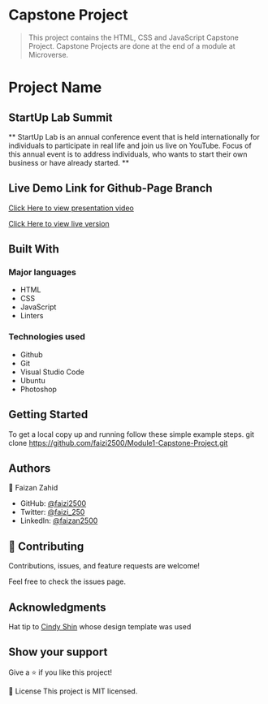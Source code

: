 # Capstone Project

> This project contains the HTML, CSS and JavaScript Capstone Project. Capstone Projects are done at the end of a module at Microverse.


# Project Name
## StartUp Lab Summit

** StartUp Lab is an annual conference event that is held internationally for individuals to participate in real life and join us live on YouTube. Focus of this annual event is to address individuals, who wants to start their own business or have already started. ** 

## Live Demo Link for Github-Page Branch

[Click Here to view presentation video](https://www.loom.com/share/44ab3ae3582e4eb6aa25ce0dfff240b5)

[Click Here to view live version](https://faizi2500.github.io/Module1-Capstone-Project/)
## Built With
### Major languages
- HTML
- CSS
- JavaScript
- Linters

### Technologies used
- Github
- Git
- Visual Studio Code
- Ubuntu
- Photoshop

## Getting Started
To get a local copy up and running follow these simple example steps.
git clone https://github.com/faizi2500/Module1-Capstone-Project.git


## Authors
👤 Faizan Zahid

- GitHub: [@faizi2500 ](https://github.com/faizi2500)
- Twitter: [@faizi_250 ](https://twitter.com/Faizy_250) 
- LinkedIn: [@faizan2500](www.linkedin.com/in/faizan2500)

## 🤝 Contributing
Contributions, issues, and feature requests are welcome!

Feel free to check the issues page.

## Acknowledgments

Hat tip to [Cindy Shin](https://www.behance.net/gallery/29845175/CC-Global-Summit-2015) whose design template was used

## Show your support
Give a ⭐️ if you like this project!

📝 License
This project is MIT licensed.
